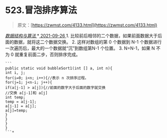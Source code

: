 <!--yml
category: 未分类
date: 0001-01-01 00:00:00
--->

# 523.冒泡排序算法

> 原文：[https://zwmst.com/4133.html](https://zwmst.com/4133.html)

   [ *数据结构与算法* ](https://zwmst.com/%e6%95%b0%e6%8d%ae%e7%bb%93%e6%9e%84%e4%b8%8e%e7%ae%97%e6%b3%95)*[ <time datetime="2021-09-27T00:40:29+08:00"> 2021-09-26 </time> ](https://zwmst.com/4133.html)  1.  比较前后相邻的二个数据，如果前面数据大于后面的数据，就将这二个数据交换。
2.  这样对数组的第 0 个数据到 N-1 个数据进行一次遍历后，最大的一个数据就“沉”到数组第N-1 个位置。
3.  N=N-1，如果 N 不为 0 就重复前面二步，否则排序完成。

    ```
    public static void bubbleSort1(int [] a, int n){
    int i, j;
    for(i=0; i<n; i++){//表示 n 次排序过程。
    for(j=1; j<n-i; j++){
    if(a[j-1] > a[j]){//前面的数字大于后面的数字就交换
    //交换 a[j-1]和 a[j]
    int temp;
    temp = a[j-1];
    a[j-1] = a[j];
    a[j]=temp;
    }
    }
    }
    }
    ```*